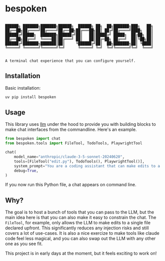 # bespoken

```

██████╗ ███████╗███████╗██████╗  ██████╗ ██╗  ██╗███████╗███╗   ██╗
██╔══██╗██╔════╝██╔════╝██╔══██╗██╔═══██╗██║ ██╔╝██╔════╝████╗  ██║
██████╔╝█████╗  ███████╗██████╔╝██║   ██║█████╔╝ █████╗  ██╔██╗ ██║
██╔══██╗██╔══╝  ╚════██║██╔═══╝ ██║   ██║██╔═██╗ ██╔══╝  ██║╚██╗██║
██████╔╝███████╗███████║██║     ╚██████╔╝██║  ██╗███████╗██║ ╚████║
╚═════╝ ╚══════╝╚══════╝╚═╝      ╚═════╝ ╚═╝  ╚═╝╚══════╝╚═╝  ╚═══╝


A terminal chat experience that you can configure yourself.
```

## Installation

Basic installation:

```bash
uv pip install bespoken
```

## Usage

This library uses [llm](https://llm.datasette.io/en/stable/) under the hood to provide you with building blocks to make chat interfaces from the commandline. Here's an example. 

```python
from bespoken import chat
from bespoken.tools import FileTool, TodoTools, PlaywrightTool

chat(
    model_name="anthropic/claude-3-5-sonnet-20240620",
    tools=[FileTool("edit.py"), TodoTools(), PlaywrightTool()],
    system_prompt="You are a coding assistant that can make edits to a single file that is defined by the filetool.",
    debug=True,
)
```

If you now run this Python file, a chat appears on command line. 

## Why? 

The goal is to host a bunch of tools that you can pass to the LLM, but the main idea here is that you can also make it easy to constrain the chat. The `FileTool`, for example, only allows the LLM to make edits to a single file declared upfront. This significantly reduces any injection risks and still covers a lot of use-cases. It is also a nice exercize to make tools like claude code feel less magical, and you can also swap out the LLM with any other one as you see fit. 

This project is in early days at the moment, but it feels exciting to work on!
